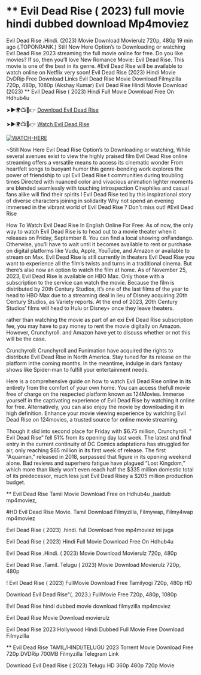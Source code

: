 # ** Evil Dead Rise ( 2023) full movie hindi dubbed download Mp4moviez
Evil Dead Rise .Hindi. (2023) Movie Download Movierulz 720p, 480p 19 min ago (.TOPONRANK.) Still Now Here Option’s to Downloading or watching Evil Dead Rise 2023 streaming the full movie online for free. Do you like movies? If so, then you’ll love New Romance Movie: Evil Dead Rise. This movie is one of the best in its genre. #Evil Dead Rise will be available to watch online on Netflix very soon! Evil Dead Rise (2023) Hindi Movie DvDRip Free Download Links Evil Dead Rise Movie Download Filmyzilla 720p, 480p, 1080p (Akshay Kumar) Evil Dead Rise Hindi Movie Download (2023) ** Evil Dead Rise ( 2023) Hindi Full Movie Download Free On Hdhub4u

➤►🌍📺📱👉 [Download Evil Dead Rise](https://filmydub.mom/movie/713704?ref=gt)

➤►🌍📺📱👉 [Watch Evil Dead Rise](https://filmydub.mom/movie/713704?ref=gt)

[![WATCH-HERE](https://camo.githubusercontent.com/7f6f88830ea72d49540cad466f7218e4623560163f263a8577ac8297d75fe095/68747470733a2f2f7777772e746563686d65686f772e636f6d2f77702d636f6e74656e742f75706c6f6164732f323032342f30332f72676273727465672e676966)](https://filmydub.mom/movie/713704?ref=gt)

~Still Now Here Evil Dead Rise Option’s to Downloading or watching, While several avenues exist to view the highly praised film Evil Dead Rise online streaming offers a versatile means to access its cinematic wonder From heartfelt songs to buoyant humor this genre-bending work explores the power of friendship to upl Evil Dead Rise t communities during troubling times Directed with nuanced color and vivacious animation lighter moments are blended seamlessly with touching introspection Cinephiles and casual fans alike will find their spirits l Evil Dead Rise ted by this inspirational story of diverse characters joining in solidarity Why not spend an evening immersed in the vibrant world of Evil Dead Rise ? Don't miss out! #Evil Dead Rise



How To Watch Evil Dead Rise In English Online For Free: As of now, the only way to watch Evil Dead Rise is to head out to a movie theater when it releases on Friday, September 8. You can find a local showing onFandango. Otherwise, you’ll have to wait until it becomes available to rent or purchase on digital platforms like Vudu, Apple, YouTube, and Amazon or available to stream on Max. Evil Dead Rise is still currently in theaters Evil Dead Rise you want to experience all the film’s twists and turns in a traditional cinema. But there’s also now an option to watch the film at home. As of November 25, 2023, Evil Dead Rise is available on HBO Max. Only those with a subscription to the service can watch the movie. Because the film is distributed by 20th Century Studios, it’s one of the last films of the year to head to HBO Max due to a streaming deal in lieu of Disney acquiring 20th Century Studios, as Variety reports. At the end of 2023, 20th Century Studios’ films will head to Hulu or Disney+ once they leave theaters.

rather than watching the movie as part of an exi Evil Dead Rise subscription fee, you may have to pay money to rent the movie digitally on Amazon. However, Crunchyroll. and Amazon have yet to discuss whether or not this will be the case.

Crunchyroll: Crunchyroll and Funimation have acquired the rights to distribute Evil Dead Rise in North America. Stay tuned for its release on the platform inthe coming months. In the meantime, indulge in dark fantasy shows like Spider-man to fulfill your entertainment needs.

Here is a comprehensive guide on how to watch Evil Dead Rise online in its entirety from the comfort of your own home. You can access thefull movie free of charge on the respected platform known as 124Movies. Immerse yourself in the captivating experience of Evil Dead Rise by watching it online for free. Alternatively, you can also enjoy the movie by downloading it in high definition. Enhance your movie viewing experience by watching Evil Dead Rise on 124movies, a trusted source for online movie streaming.

Though it slid into second place for Friday with $6.75 million, Crunchyroll. “ Evil Dead Rise” fell 51% from its opening day last week. The latest and final entry in the current continuity of DC Comics adaptations has struggled for air, only reaching $65 million in its first week of release. The first “Aquaman,” released in 2018, surpassed that figure in its opening weekend alone. Bad reviews and superhero fatigue have plagued “Lost Kingdom,” which more than likely won’t even reach half the $335 million domestic total of its predecessor, much less just Evil Dead Risey a $205 million production budget.


** Evil Dead Rise Tamil Movie Download Free on Hdhub4u ,isaidub mp4moviez,


#HD Evil Dead Rise Movie. Tamil Download Filmyzilla, Filmywap, Filmy4wap mp4moviez


Evil Dead Rise ( 2023) .hindi. full Download free mp4moviez ini juga


Evil Dead Rise ( 2023) Hindi Full Movie Download Free On Hdhub4u


Evil Dead Rise .Hindi. ( 2023) Movie Download Movierulz 720p, 480p


Evil Dead Rise .Tamil. Telugu ( 2023) Movie Download Movierulz 720p, 480p



! Evil Dead Rise ( 2023) FullMovie Download Free Tamilyogi 720p, 480p HD


Download Evil Dead Rise"(. 2023.) FullMovie Free 720p, 480p, 1080p


Evil Dead Rise hindi dubbed movie download filmyzilla mp4moviez


Evil Dead Rise Movie Download movierulz


Evil Dead Rise 2023 Hollywood Hindi Dubbed Full Movie Free Download Filmyzilla


** Evil Dead Rise TAMIL/HINDI/TELUGU 2023 Torrent Movie Download Free 720p DVDRip 700MB Filmyzilla Telegram Link


Download Evil Dead Rise ( 2023) Telugu HD 360p 480p 720p Movie
